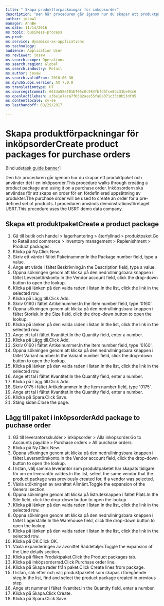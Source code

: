 ```yaml
--- 
title: " Skapa produktförpackningar för inköpsorder"
description: "Den här proceduren går igenom hur du skapar ett produktpaket och använder det i en inköpsorder."
author: josaw1
manager: AnnBe
ms.date: 11/14/2016
ms.topic: business-process
ms.prod: 
ms.service: dynamics-ax-applications
ms.technology: 
audience: Application User
ms.reviewer: josaw
ms.search.scope: Operations
ms.search.region: Global
ms.search.industry: Retail
ms.author: josaw
ms.search.validFrom: 2016-06-30
ms.dyn365.ops.version: AX 7.0.0
ms.translationtype: HT
ms.sourcegitcommit: 663da58ef01b705c0c984fbfd3fce8bc31be04c6
ms.openlocfilehash: a3be1e7aca7f0382aea55fa8a371c33c8b53df95
ms.contentlocale: sv-se
ms.lasthandoff: 08/29/2017

---
```

# <a name="create-product-packages-for-purchase-orders"></a><span data-ttu-id="bba1d-103"> Skapa produktförpackningar för inköpsorder</span><span class="sxs-lookup"><span data-stu-id="bba1d-103">Create product packages for purchase orders</span></span>

[!include[task guide banner](../includes/task-guide-banner.md)]

<span data-ttu-id="bba1d-104">Den här proceduren går igenom hur du skapar ett produktpaket och använder det i en inköpsorder.</span><span class="sxs-lookup"><span data-stu-id="bba1d-104">This procedure walks through creating a product package and using it on a purchase order.</span></span> <span data-ttu-id="bba1d-105">Inköpsordern ska användas för att skapa en order för en fördefinierad uppsättning av produkter.</span><span class="sxs-lookup"><span data-stu-id="bba1d-105">The purchase order will be used to create an order for a pre-defined set of products.</span></span> <span data-ttu-id="bba1d-106">I proceduren används demonstrationsföretaget USRT.</span><span class="sxs-lookup"><span data-stu-id="bba1d-106">This procedure uses the USRT demo data company.</span></span>


## <a name="create-a-product-package"></a><span data-ttu-id="bba1d-107">Skapa ett produktpaket</span><span class="sxs-lookup"><span data-stu-id="bba1d-107">Create a product package</span></span>
1. <span data-ttu-id="bba1d-108">Gå till butik och handel > lagerhantering > återfyllnad > produktpaket.</span><span class="sxs-lookup"><span data-stu-id="bba1d-108">Go to Retail and commerce > Inventory management > Replenishment > Product packages.</span></span>
2. <span data-ttu-id="bba1d-109">Klicka på Ny.</span><span class="sxs-lookup"><span data-stu-id="bba1d-109">Click New.</span></span>
3. <span data-ttu-id="bba1d-110">Skriv ett värde i fältet Paketnummer.</span><span class="sxs-lookup"><span data-stu-id="bba1d-110">In the Package number field, type a value.</span></span>
4. <span data-ttu-id="bba1d-111">Ange ett värde i fältet Beskrivning.</span><span class="sxs-lookup"><span data-stu-id="bba1d-111">In the Description field, type a value.</span></span>
5. <span data-ttu-id="bba1d-112">Öppna sökningen genom att klicka på den nedrullningsbara knappen i fältet Leverantörskonto.</span><span class="sxs-lookup"><span data-stu-id="bba1d-112">In the Vendor account field, click the drop-down button to open the lookup.</span></span>
6. <span data-ttu-id="bba1d-113">Klicka på länken på den valda raden i listan.</span><span class="sxs-lookup"><span data-stu-id="bba1d-113">In the list, click the link in the selected row.</span></span>
7. <span data-ttu-id="bba1d-114">Klicka på Lägg till.</span><span class="sxs-lookup"><span data-stu-id="bba1d-114">Click Add.</span></span>
8. <span data-ttu-id="bba1d-115">Skriv 0160 i fältet Artikelnummer.</span><span class="sxs-lookup"><span data-stu-id="bba1d-115">In the Item number field, type '0160'.</span></span>
9. <span data-ttu-id="bba1d-116">Öppna sökningen genom att klicka på den nedrullningsbara knappen i fältet Storlek.</span><span class="sxs-lookup"><span data-stu-id="bba1d-116">In the Size field, click the drop-down button to open the lookup.</span></span>
10. <span data-ttu-id="bba1d-117">Klicka på länken på den valda raden i listan.</span><span class="sxs-lookup"><span data-stu-id="bba1d-117">In the list, click the link in the selected row.</span></span>
11. <span data-ttu-id="bba1d-118">Ange ett tal i fältet Kvantitet.</span><span class="sxs-lookup"><span data-stu-id="bba1d-118">In the Quantity field, enter a number.</span></span>
12. <span data-ttu-id="bba1d-119">Klicka på Lägg till.</span><span class="sxs-lookup"><span data-stu-id="bba1d-119">Click Add.</span></span>
13. <span data-ttu-id="bba1d-120">Skriv 0160 i fältet Artikelnummer.</span><span class="sxs-lookup"><span data-stu-id="bba1d-120">In the Item number field, type '0160'.</span></span>
14. <span data-ttu-id="bba1d-121">Öppna sökningen genom att klicka på den nedrullningsbara knappen i fältet Variant number.</span><span class="sxs-lookup"><span data-stu-id="bba1d-121">In the Variant number field, click the drop-down button to open the lookup.</span></span>
15. <span data-ttu-id="bba1d-122">Klicka på länken på den valda raden i listan.</span><span class="sxs-lookup"><span data-stu-id="bba1d-122">In the list, click the link in the selected row.</span></span>
16. <span data-ttu-id="bba1d-123">Ange ett tal i fältet Kvantitet.</span><span class="sxs-lookup"><span data-stu-id="bba1d-123">In the Quantity field, enter a number.</span></span>
17. <span data-ttu-id="bba1d-124">Klicka på Lägg till.</span><span class="sxs-lookup"><span data-stu-id="bba1d-124">Click Add.</span></span>
18. <span data-ttu-id="bba1d-125">Skriv 0175 i fältet Artikelnummer.</span><span class="sxs-lookup"><span data-stu-id="bba1d-125">In the Item number field, type '0175'.</span></span>
19. <span data-ttu-id="bba1d-126">Ange ett tal i fältet Kvantitet.</span><span class="sxs-lookup"><span data-stu-id="bba1d-126">In the Quantity field, enter a number.</span></span>
20. <span data-ttu-id="bba1d-127">Klicka på Spara.</span><span class="sxs-lookup"><span data-stu-id="bba1d-127">Click Save.</span></span>
21. <span data-ttu-id="bba1d-128">Stäng sidan.</span><span class="sxs-lookup"><span data-stu-id="bba1d-128">Close the page.</span></span>

## <a name="add-package-to-puchase-order"></a><span data-ttu-id="bba1d-129">Lägg till paket i inköpsorder</span><span class="sxs-lookup"><span data-stu-id="bba1d-129">Add package to puchase order</span></span>
1. <span data-ttu-id="bba1d-130">Gå till leverantörsskulder > inköpsorder > Alla inköpsorder.</span><span class="sxs-lookup"><span data-stu-id="bba1d-130">Go to Accounts payable > Purchase orders > All purchase orders.</span></span>
2. <span data-ttu-id="bba1d-131">Klicka på Ny.</span><span class="sxs-lookup"><span data-stu-id="bba1d-131">Click New.</span></span>
3. <span data-ttu-id="bba1d-132">Öppna sökningen genom att klicka på den nedrullningsbara knappen i fältet Leverantörskonto.</span><span class="sxs-lookup"><span data-stu-id="bba1d-132">In the Vendor account field, click the drop-down button to open the lookup.</span></span>
4. <span data-ttu-id="bba1d-133">I listan, välj samma leverantör som produktpaketet har skapats tidigare för om en leverantör valdes.</span><span class="sxs-lookup"><span data-stu-id="bba1d-133">In the list, select the same vendor that the product package was previously created for, if a vendor was selected.</span></span>
5. <span data-ttu-id="bba1d-134">Växla utökningen av avsnittet Allmänt.</span><span class="sxs-lookup"><span data-stu-id="bba1d-134">Toggle the expansion of the General section.</span></span>
6. <span data-ttu-id="bba1d-135">Öppna sökningen genom att klicka på listruteknappen i fältet Plats.</span><span class="sxs-lookup"><span data-stu-id="bba1d-135">In the Site field, click the drop-down button to open the lookup.</span></span>
7. <span data-ttu-id="bba1d-136">Klicka på länken på den valda raden i listan.</span><span class="sxs-lookup"><span data-stu-id="bba1d-136">In the list, click the link in the selected row.</span></span>
8. <span data-ttu-id="bba1d-137">Öppna sökningen genom att klicka på den nedrullningsbara knappen i fältet Lagerställe.</span><span class="sxs-lookup"><span data-stu-id="bba1d-137">In the Warehouse field, click the drop-down button to open the lookup.</span></span>
9. <span data-ttu-id="bba1d-138">Klicka på länken på den valda raden i listan.</span><span class="sxs-lookup"><span data-stu-id="bba1d-138">In the list, click the link in the selected row.</span></span>
10. <span data-ttu-id="bba1d-139">Klicka på OK.</span><span class="sxs-lookup"><span data-stu-id="bba1d-139">Click OK.</span></span>
11. <span data-ttu-id="bba1d-140">Växla expanderingen av avsnittet Raddetaljer.</span><span class="sxs-lookup"><span data-stu-id="bba1d-140">Toggle the expansion of the Line details section.</span></span>
12. <span data-ttu-id="bba1d-141">Klicka på fliken Produktpaket.</span><span class="sxs-lookup"><span data-stu-id="bba1d-141">Click the Product packages tab.</span></span>
13. <span data-ttu-id="bba1d-142">Klicka på Inköpsorderrad.</span><span class="sxs-lookup"><span data-stu-id="bba1d-142">Click Purchase order line.</span></span>
14. <span data-ttu-id="bba1d-143">Klicka på Skapa rader från paket.</span><span class="sxs-lookup"><span data-stu-id="bba1d-143">Click Create lines from package.</span></span>
15. <span data-ttu-id="bba1d-144">I listan, sök efter och välj produktpaketet som skapas i föregående steg.</span><span class="sxs-lookup"><span data-stu-id="bba1d-144">In the list, find and select the product package created in previous step.</span></span>
16. <span data-ttu-id="bba1d-145">Ange ett nummer i fältet Kvantitet.</span><span class="sxs-lookup"><span data-stu-id="bba1d-145">In the Quantity field, enter a number.</span></span>
17. <span data-ttu-id="bba1d-146">Klicka på Skapa.</span><span class="sxs-lookup"><span data-stu-id="bba1d-146">Click Create.</span></span>
18. <span data-ttu-id="bba1d-147">Klicka på Spara.</span><span class="sxs-lookup"><span data-stu-id="bba1d-147">Click Save.</span></span>


